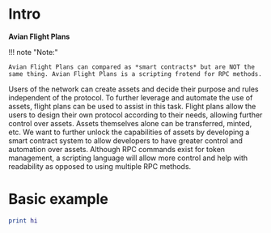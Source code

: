 # Intro

**Avian Flight Plans**

!!! note "Note:"

    Avian Flight Plans can compared as *smart contracts* but are NOT the same thing. Avian Flight Plans is a scripting frotend for RPC methods.

Users of the network can create assets and decide their purpose and rules independent of the protocol. To further leverage and automate the use of assets, flight plans can be used to assist in this task. Flight plans allow the users to design their own protocol according to their needs, allowing further control over assets. 
Assets themselves alone can be transferred, minted, etc. We want to further unlock the capabilities of assets by developing a smart contract system to allow developers to have greater control and automation over assets. Although RPC commands exist for token management, a scripting language will allow more control and help with readability as opposed to using multiple RPC methods.

# Basic example

```lua
print hi
```
